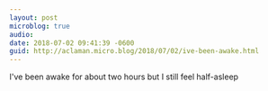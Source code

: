 ```yaml
---
layout: post
microblog: true
audio: 
date: 2018-07-02 09:41:39 -0600
guid: http://aclaman.micro.blog/2018/07/02/ive-been-awake.html
---
```

I've been awake for about two hours but I still feel half-asleep
